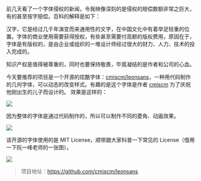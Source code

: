 前几天看了一个字体侵权的新闻，令我映像深刻的是侵权的赔偿数额非常之巨大，有的甚至按字赔偿。百科的解释是如下：

汉字，它是经过几千年演变而来通用性的文字，在中国文化中有着举足轻重的位置。字体的商业使用需要获得授权，有些甚至需要付高额的版权费用，原因在于，字体是有版权的，是由企业或组织的一堆设计师经过很大的财力、人力、技术的投入完成的。

知识产权是值得被尊重的，同时也要保持敬畏，毕竟凝结的是作者和公司的心血。

今天要推荐的项目是一个开源的炫酷字体：[cmiscm/leonsans](<https://github.com/cmiscm/leonsans>)，一种用代码制作的几何字体，可以动态的改变样式。有趣的是这个字体是作者 [cmiscm](https://github.com/cmiscm) 为了庆祝他刚出生的儿子而设计的。 效果是这样的：

![](<https://raw.githubusercontent.com/cmiscm/leonsans/gh-pages/screenshot/uppercase.gif>)

因为整体的字体是通过代码制作的，所以可以制作不同的菱角、动画效果。

![](<https://raw.githubusercontent.com/cmiscm/leonsans/gh-pages/screenshot/wave.gif>)

该开源的字体使用的是 MIT License，顺带跟大家科普一下常见的 License（借用一下阮一峰老师的一张图）。

![](<http://www.ruanyifeng.com/blogimg/asset/201105/free_software_licenses.png>)

> 项目地址：<https://github.com/cmiscm/leonsans>